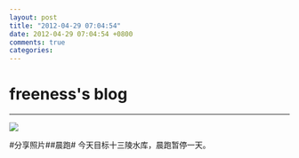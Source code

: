 ```yaml
---
layout: post
title: "2012-04-29 07:04:54"
date: 2012-04-29 07:04:54 +0800
comments: true
categories: 
---
```


# freeness's blog

----------

![](http://okqmqrbgo.bkt.clouddn.com/201204290704541.jpg)

>
\#分享照片\#\#晨跑\# 今天目标十三陵水库，晨跑暂停一天。